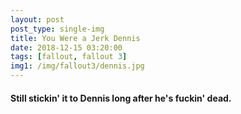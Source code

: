 ```yaml
---
layout: post
post_type: single-img
title: You Were a Jerk Dennis
date: 2018-12-15 03:20:00
tags: [fallout, fallout 3]
img1: /img/fallout3/dennis.jpg
---
```

#### Still stickin' it to Dennis long after he's fuckin' dead.
